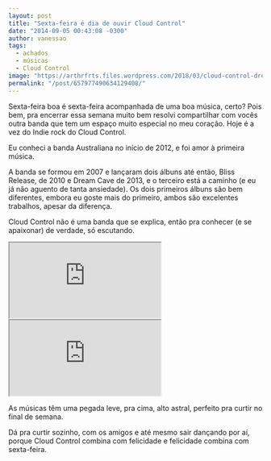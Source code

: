 ```yaml
---
layout: post
title: "Sexta-feira é dia de ouvir Cloud Control"
date: "2014-09-05 00:43:08 -0300"
author: vanessao
tags:
  - achados
  - músicas
  - Cloud Control
image: "https://arthrfrts.files.wordpress.com/2018/03/cloud-control-dream-cave.jpg"
permalink: "/post/657977490634129408/"
---
```


Sexta-feira boa é sexta-feira acompanhada de uma boa música, certo? Pois bem, pra encerrar essa semana muito bem resolvi compartilhar com vocês outra banda que tem um espaço muito especial no meu coração. Hoje é a vez do Indie rock do Cloud Control.

Eu conheci a banda Australiana no início de 2012, e foi amor à primeira música.

A banda se formou em 2007 e lançaram dois álbuns até então, Bliss Release, de 2010 e Dream Cave de 2013, e o terceiro está a caminho (e eu já não aguento de tanta ansiedade). Os dois primeiros álbuns são bem diferentes, embora eu goste mais do primeiro, ambos são excelentes trabalhos, apesar da diferença.

Cloud Control não é uma banda que se explica, então pra conhecer (e se apaixonar) de verdade, só escutando.

<iframe src="https://www.youtube-nocookie.com/embed/sZEqqgcK3-g?list=PLEC56982BC9B2F625"  allow="autoplay; encrypted-media" allowfullscreen></iframe>

<iframe src="https://www.youtube-nocookie.com/embed/nSO1kYPGFro"  allow="autoplay; encrypted-media" allowfullscreen></iframe>

As músicas têm uma pegada leve, pra cima, alto astral, perfeito pra curtir no final de semana.

Dá pra curtir sozinho, com os amigos e até mesmo sair dançando por aí, porque Cloud Control combina com felicidade e felicidade combina com sexta-feira.
